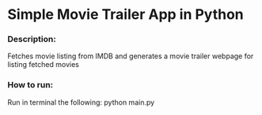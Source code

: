 # Simple Movie Trailer App in Python
### Description:
Fetches movie listing from IMDB and generates a movie trailer webpage
for listing fetched movies

### How to run:
Run in terminal the following:
    python main.py
